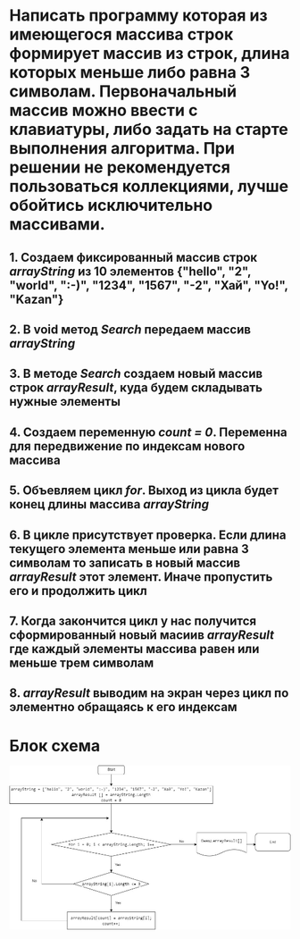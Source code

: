 # Написать программу которая из имеющегося массива строк формирует массив из строк, длина которых меньше либо равна 3 символам. Первоначальный массив можно ввести с клавиатуры, либо задать на старте выполнения алгоритма. При решении не рекомендуется пользоваться коллекциями, лучше обойтись исключительно массивами.

## 1. Создаем фиксированный массив строк *arrayString* из 10 элементов {"hello", "2", "world", ":-)", "1234", "1567", "-2", "Хай", "Yo!", "Kazan"}

## 2. В void метод *Search* передаем массив *arrayString*

## 3. В методе *Search* создаем новый массив строк *arrayResult*, куда будем складывать нужные элементы

## 4. Создаем переменную *count = 0*. Переменна для передвижение по индексам нового массива

## 5. Объевляем цикл *for*. Выход из цикла будет конец длины массива *arrayString*

## 6. В цикле присутствует проверка. Если длина текущего элемента меньше или равна 3 символам то записать в новый массив *arrayResult* этот элемент. Иначе пропустить его и продолжить цикл

## 7. Когда закончится цикл у нас получится сформированный новый масиив *arrayResult* где каждый элементы массива равен или меньше трем символам

## 8. *arrayResult* выводим на экран через цикл по элементно обращаясь к его индексам

# Блок схема # 
![](blok.jpg)


